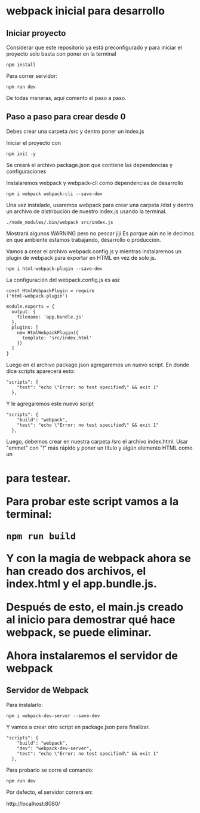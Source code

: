 # webpack inicial para desarrollo

## Iniciar proyecto
Considerar que este repositorio ya está preconfigurado y para iniciar el proyecto solo basta con poner en la terminal

`npm install`

Para correr servidor:

`npm run dev`

De todas maneras, aquí comento el paso a paso.

## Paso a paso para crear desde 0

Debes crear una carpeta /src y dentro poner un index.js

Iniciar el proyecto con

`npm init -y`

Se creará el archivo package.json que contiene las dependencias y configuraciones

Instalaremos webpack y webpack-cli como dependencias de desarrollo

`npm i webpack webpack-cli --save-dev`

Una vez instalado, usaremos webpack para crear una carpeta /dist y dentro un archivo de distribución de nuestro index.js usando la terminal.

`./node_modules/.bin/webpack src/index.js`

Mostrará algunos WARNING pero no pescar jiji
Es porque aún no le decimos en que ambiente estamos trabajando, desarrollo o producción.

Vamos a crear el archivo webpack.config.js y mientras instalaremos un plugin de webpack para exportar en HTML en vez de solo js.

`npm i html-webpack-plugin --save-dev`

La configuración del webpack.config.js es así:

    const HtmlWebpackPlugin = require
    ('html-webpack-plugin')
    
    module.exports = {
      output: {
        filename: 'app.bundle.js'
      },
      plugins: [
        new HtmlWebpackPlugin({
          template: 'src/index.html'
        })
      ]
    }


Luego en el archivo package.json agregaremos un nuevo script. En donde dice scripts aparecerá esto:

    "scripts": {
        "test": "echo \"Error: no test specified\" && exit 1"
      },


Y le agregaremos este nuevo script

    "scripts": {
        "build": "webpack",
        "test": "echo \"Error: no test specified\" && exit 1"
      },


Luego, debemos crear en nuestra carpeta /src el archivo index.html. Usar "emmet" con "!" más rápido y poner un título y algún elemento HTML como un <h1> para testear.

Para probar este script vamos a la terminal:

`npm run build`

Y con la magia de webpack ahora se han creado dos archivos, el index.html y el app.bundle.js.

Después de esto, el main.js creado al inicio para demostrar qué hace webpack, se puede eliminar.

Ahora instalaremos el servidor de webpack

## Servidor de Webpack

Para instalarlo:

`npm i webpack-dev-server --save-dev`

Y vamos a crear otro script en package.json para finalizar.

    "scripts": {
        "build": "webpack",
        "dev": "webpack-dev-server",
        "test": "echo \"Error: no test specified\" && exit 1"
      },

Para probarlo se corre el comando:

`npm run dev`

Por defecto, el servidor correrá en:

http://localhost:8080/
